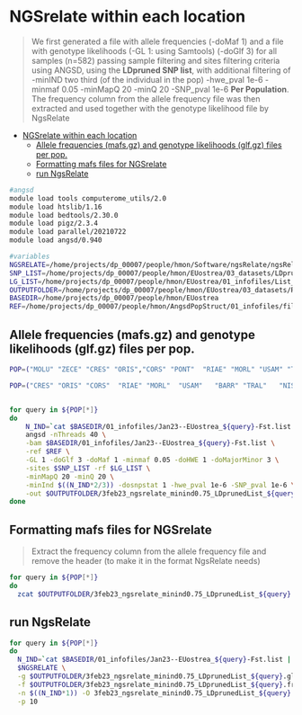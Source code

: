 
NGSrelate within each location
===========

>We first generated a file with allele frequencies (-doMaf 1) and a file with genotype likelihoods (-GL 1: using Samtools) (-doGlf 3) for all samples (n=582) passing sample filtering and sites filtering criteria using ANGSD, using the **LDpruned SNP list**, with additional filtering of -minIND two third (of the individual in the pop) -hwe_pval 1e-6 -minmaf 0.05 -minMapQ 20 -minQ 20 -SNP_pval 1e-6 **Per Population**. The frequency column from the allele frequency file was then extracted and used together with the genotype likelihood file by NgsRelate

- [NGSrelate within each location](#ngsrelate-within-each-location)
  - [Allele frequencies (mafs.gz) and genotype likelihoods (glf.gz) files per pop.](#allele-frequencies-mafsgz-and-genotype-likelihoods-glfgz-files-per-pop)
  - [Formatting mafs files for NGSrelate](#formatting-mafs-files-for-ngsrelate)
  - [run NgsRelate](#run-ngsrelate)


```bash
#angsd
module load tools computerome_utils/2.0
module load htslib/1.16
module load bedtools/2.30.0
module load pigz/2.3.4
module load parallel/20210722
module load angsd/0.940

#variables
NGSRELATE=/home/projects/dp_00007/people/hmon/Software/ngsRelate/ngsRelate
SNP_LIST=/home/projects/dp_00007/people/hmon/EUostrea/03_datasets/LDpruning/LDprunedlist_rightmafs_AllCHRs.min_weight0.5_23jan23
LG_LIST=/home/projects/dp_00007/people/hmon/EUostrea/01_infofiles/List_scaffold_28jan23.txt
OUTPUTFOLDER=/home/projects/dp_00007/people/hmon/EUostrea/03_datasets/Relatedness
BASEDIR=/home/projects/dp_00007/people/hmon/EUostrea
REF=/home/projects/dp_00007/people/hmon/AngsdPopStruct/01_infofiles/fileOegenome10scaffoldC3G.fasta

```

## Allele frequencies (mafs.gz) and genotype likelihoods (glf.gz) files per pop.
```bash
POP=("MOLU" "ZECE" "CRES" "ORIS","CORS" "PONT"  "RIAE" "MORL" "USAM" "TOLL" "COLN" "BARR" "TRAL" "CLEW" "RYAN" "GREV" "WADD" "NISS","LOGS" "VENO" "HALS" "THIS" "KALV" "HYPP" "LANG" "BUNN" "DOLV" "HAUG" "HAFR" "INNE" "VAGS" "AGAB" "OSTR")

POP=("CRES" "ORIS" "CORS"  "RIAE" "MORL"  "USAM"   "BARR" "TRAL"   "NISS" "LOGS" "VENO"  "INNE" "VAGS" "HAUG" "OSTR" "DOLV")


for query in ${POP[*]}
do
    N_IND=`cat $BASEDIR/01_infofiles/Jan23--EUostrea_${query}-Fst.list | wc -l`
    angsd -nThreads 40 \
    -bam $BASEDIR/01_infofiles/Jan23--EUostrea_${query}-Fst.list \
    -ref $REF \
    -GL 1 -doGlf 3 -doMaf 1 -minmaf 0.05 -doHWE 1 -doMajorMinor 3 \
    -sites $SNP_LIST -rf $LG_LIST \
    -minMapQ 20 -minQ 20 \
    -minInd $((N_IND*2/3)) -dosnpstat 1 -hwe_pval 1e-6 -SNP_pval 1e-6 \
    -out $OUTPUTFOLDER/3feb23_ngsrelate_minind0.75_LDprunedList_${query}
done
```
## Formatting mafs files for NGSrelate
>Extract the frequency column from the allele frequency file and remove the header (to make it in the format NgsRelate needs)

```bash
for query in ${POP[*]}
do
  zcat $OUTPUTFOLDER/3feb23_ngsrelate_minind0.75_LDprunedList_${query}.mafs.gz | cut -f5 | sed 1d > $OUTPUTFOLDER/3feb23_ngsrelate_minind0.75_LDprunedList_${query}.freq

```
## run NgsRelate

```bash
for query in ${POP[*]}
do
  N_IND=`cat $BASEDIR/01_infofiles/Jan23--EUostrea_${query}-Fst.list | wc -l`
  $NGSRELATE \
  -g $OUTPUTFOLDER/3feb23_ngsrelate_minind0.75_LDprunedList_${query}.glf.gz \
  -f $OUTPUTFOLDER/3feb23_ngsrelate_minind0.75_LDprunedList_${query}.freq \
  -n $((N_IND*1)) -O 3feb23_ngsrelate_minind0.75_LDprunedList_${query}.res \
  -p 10